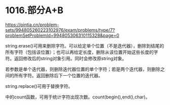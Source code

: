 1016.部分A+B
==
https://pintia.cn/problem-sets/994805260223102976/exam/problems/type/7?problemSetProblemId=994805306310115328&page=0

string.erase()可用来删除字符。可以给定单个位置（不是迭代器），删除到结尾的所有字符（包括该位置）；也可以再给定长度，删除从该位置开始这些长度的字符。返回修改后的string对象引用。同时会修改原string对象。

若参数是单个迭代器，则删除迭代器位置的单个字符；若是两个迭代器，则删除之间的所有字符。返回删除后下一个位置的迭代器。

string.replace()可用于替换字符。

<algorithm>中的count函数，可用于统计字符出现次数。count(begin(),end(),char)。